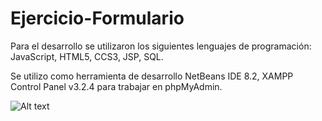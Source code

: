 # Ejercicio-Formulario
Para el desarrollo se utilizaron los siguientes lenguajes de programación: JavaScript, HTML5, CCS3, JSP, SQL.


Se utilizo como herramienta de desarrollo NetBeans IDE 8.2, XAMPP Control Panel v3.2.4 para trabajar en phpMyAdmin.

![Alt text](/img/logo.ico?raw=true "Optional Title")


